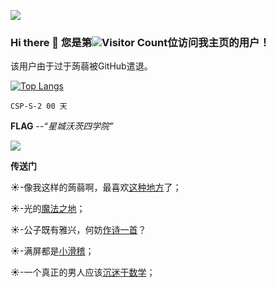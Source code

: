 ![](https://s2.ax1x.com/2019/11/16/M0nPDU.png)

### Hi there 👋 您是第![Visitor Count](https://profile-counter.glitch.me/Heresyouyou/count.svg)位访问我主页的用户！

该用户由于过于蒟蒻被GitHub遣退。

[![Top Langs](https://github-readme-stats.vercel.app/api/top-langs/?username=Heresyouyou&layout=compact)](https://github.com/Heresyouyou/github-readme-stats)

```
CSP-S-2 00 天
```
**FLAG**
--*“星城沃茨四学院”*

![](https://s1.ax1x.com/2020/08/14/dPPdMV.jpg)


**传送门**

☀-像我这样的蒟蒻啊，最喜欢[这种地方](https://visualgo.net/zh)了；

☀-光的[魔法之地](http://weavesilk.com/)；

☀-公子既有雅兴，何妨[作诗一首](https://jiuge.thunlp.org//)？

☀-满屏都是[小滑稽](http://lvmaojun.com/huaji/index.html)；

☀-一个真正的男人应该[沉迷于数学](https://www.geogebra.org/)；

<!--
**Heresyouyou/Heresyouyou** is a ✨ _special_ ✨ repository because its `README.md` (this file) appears on your GitHub profile.

Here are some ideas to get you started:

- 🔭 I’m currently working on ...
- 🌱 I’m currently learning ...
- 👯 I’m looking to collaborate on ...
- 🤔 I’m looking for help with ...
- 💬 Ask me about ...
- 📫 How to reach me: ...
- 😄 Pronouns: ...
- ⚡ Fun fact: ...
-->

